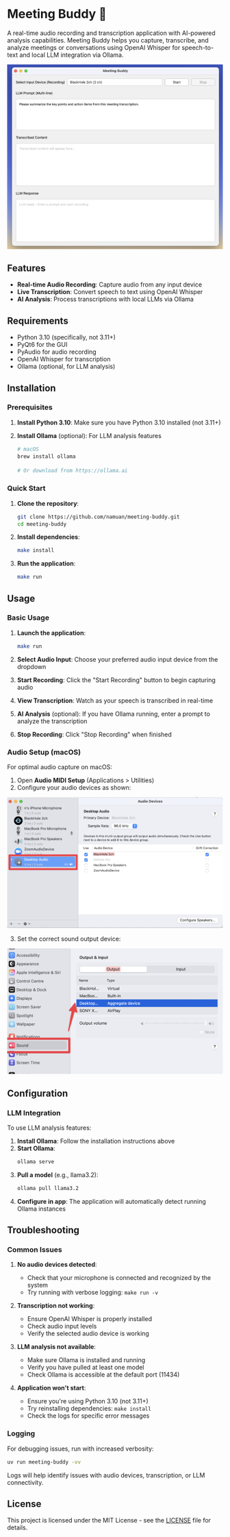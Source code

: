 # Meeting Buddy 🎤

A real-time audio recording and transcription application with AI-powered analysis capabilities. Meeting Buddy helps you capture, transcribe, and analyze meetings or conversations using OpenAI Whisper for speech-to-text and local LLM integration via Ollama.

![Demo](assets/demo.png)

## Features

- **Real-time Audio Recording**: Capture audio from any input device
- **Live Transcription**: Convert speech to text using OpenAI Whisper
- **AI Analysis**: Process transcriptions with local LLMs via Ollama

## Requirements

- Python 3.10 (specifically, not 3.11+)
- PyQt6 for the GUI
- PyAudio for audio recording
- OpenAI Whisper for transcription
- Ollama (optional, for LLM analysis)

## Installation

### Prerequisites

1. **Install Python 3.10**: Make sure you have Python 3.10 installed (not 3.11+)
2. **Install Ollama** (optional): For LLM analysis features

   ```bash
   # macOS
   brew install ollama

   # Or download from https://ollama.ai
   ```

### Quick Start

1. **Clone the repository**:

   ```bash
   git clone https://github.com/namuan/meeting-buddy.git
   cd meeting-buddy
   ```

2. **Install dependencies**:

   ```bash
   make install
   ```

3. **Run the application**:
   ```bash
   make run
   ```

## Usage

### Basic Usage

1. **Launch the application**:

   ```bash
   make run
   ```

2. **Select Audio Input**: Choose your preferred audio input device from the dropdown

3. **Start Recording**: Click the "Start Recording" button to begin capturing audio

4. **View Transcription**: Watch as your speech is transcribed in real-time

5. **AI Analysis** (optional): If you have Ollama running, enter a prompt to analyze the transcription

6. **Stop Recording**: Click "Stop Recording" when finished

### Audio Setup (macOS)

For optimal audio capture on macOS:

1. Open **Audio MIDI Setup** (Applications > Utilities)
2. Configure your audio devices as shown:

![Audio MIDI Setup](assets/audio-midi-setup.png)

3. Set the correct sound output device:

![Sound Output Device](assets/sound-output-device.png)

## Configuration

### LLM Integration

To use LLM analysis features:

1. **Install Ollama**: Follow the installation instructions above
2. **Start Ollama**:
   ```bash
   ollama serve
   ```
3. **Pull a model** (e.g., llama3.2):
   ```bash
   ollama pull llama3.2
   ```
4. **Configure in app**: The application will automatically detect running Ollama instances

## Troubleshooting

### Common Issues

1. **No audio devices detected**:

   - Check that your microphone is connected and recognized by the system
   - Try running with verbose logging: `make run -v`

2. **Transcription not working**:

   - Ensure OpenAI Whisper is properly installed
   - Check audio input levels
   - Verify the selected audio device is working

3. **LLM analysis not available**:

   - Make sure Ollama is installed and running
   - Verify you have pulled at least one model
   - Check Ollama is accessible at the default port (11434)

4. **Application won't start**:
   - Ensure you're using Python 3.10 (not 3.11+)
   - Try reinstalling dependencies: `make install`
   - Check the logs for specific error messages

### Logging

For debugging issues, run with increased verbosity:

```bash
uv run meeting-buddy -vv
```

Logs will help identify issues with audio devices, transcription, or LLM connectivity.

## License

This project is licensed under the MIT License - see the [LICENSE](LICENSE) file for details.
